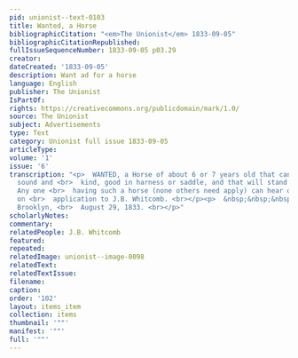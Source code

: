 ```yaml
---
pid: unionist--text-0103
title: Wanted, a Horse
bibliographicCitation: "<em>The Unionist</em> 1833-09-05"
bibliographicCitationRepublished: 
fullIssueSequenceNumber: 1833-09-05 p03.29
creator: 
dateCreated: '1833-09-05'
description: Want ad for a horse
language: English
publisher: The Unionist
IsPartOf: 
rights: https://creativecommons.org/publicdomain/mark/1.0/
source: The Unionist
subject: Advertisements
type: Text
category: Unionist full issue 1833-09-05
articleType: 
volume: '1'
issue: '6'
transcription: "<p>  WANTED, a Horse of about 6 or 7 years old that can be warranted
  sound and <br>  kind, good in harness or saddle, and that will stand without tying.
  Any one <br>  having such a horse (none others need apply) can hear of a purchaser,
  on <br>  application to J.B. Whitcomb. <br></p><p>  &nbsp;&nbsp;&nbsp;&nbsp;&nbsp;&nbsp;&nbsp;&nbsp;&nbsp;&nbsp;&nbsp;
  Brooklyn, <br>  August 29, 1833. <br></p>"
scholarlyNotes: 
commentary: 
relatedPeople: J.B. Whitcomb
featured: 
repeated: 
relatedImage: unionist--image-0098
relatedText: 
relatedTextIssue: 
filename: 
caption: 
order: '102'
layout: items_item
collection: items
thumbnail: '""'
manifest: '""'
full: '""'
---
```

